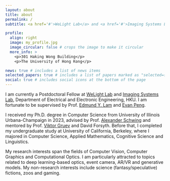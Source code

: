 ```yaml
---
layout: about
title: about
permalink: /
subtitle: <a href='#'>WeLight Lab</a> and <a href='#'>Imaging Systems Lab</a> at the University of Hong Kong

profile:
  align: right
  image: my_profile.jpg
  image_circular: false # crops the image to make it circular
  more_info: >
    <p>301 Haking Wong Building</p>
    <p>The University of Hong Kong</p>

news: true # includes a list of news items
selected_papers: true # includes a list of papers marked as "selected={true}"
social: true # includes social icons at the bottom of the page
---
```


I am currently a Postdoctoral Fellow at [WeLight Lab](https://hku.welight.fun/) and [Imaging Systems Lab](https://isl.eee.hku.hk/), Department of Electrical and Electronic Engineering, HKU. I am fortunate to be supervised by Prof. [Edmund Y. Lam](https://www.eee.hku.hk/~elam/) and [Evan Peng](https://www.eee.hku.hk/~evanpeng/). 

I received my Ph.D. degree in Computer Science from University of Illinois Urbana-Champaign in 2023, advised by Prof. [Alexander Schwing](https://www.alexander-schwing.de/) and mentored by Prof. [Viktor Gruev](https://ece.illinois.edu/about/directory/faculty/vgruev) and David Forsyth. Before that, I completed my undergraduate study at University of California, Berkeley, where I majored in Computer Science, Applied Mathematics, Cognitive Science and Linguistics.

My research interests span the fields of Computer Vision, Computer Graphics and Computational Optics. I am particularly attracted to topics related to deep learning-based optics, event camera, AR/VR and generative models. My non-research interests include science (fantasy/speculative) fictions, zoos and gaming.